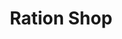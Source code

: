 ---
title: "Ration Shop"
url: /kozhikode/ration-shop-mavoor-medical-college-road/
shop: convenience
---
